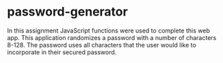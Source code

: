 # password-generator

In this assignment JavaScript functions were used to complete this web app. This application randomizes a password with a number of characters 8-128. The password uses all characters that the user would like to incorporate in their secured password. 
